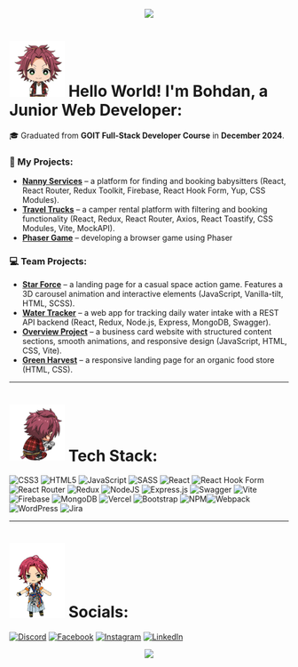 <p align="center">
  <img src="https://capsule-render.vercel.app/api?type=waving&height=100&color=gradient&text=HELLO%20EVERYONE!%20^^&section=header&reversal=true&textBg=false&fontColor=02b295&fontSize=55&fontAlign=50&fontAlignY=85&descAlign=60&animation=twinkling"/>
</p>

# <img src="/assets/ensemble-stars-enstars.gif" alt="Ensemble Stars Enstars Sticker" width="100"/> Hello World! I'm Bohdan, a Junior Web Developer:

🎓 Graduated from **GOIT Full-Stack Developer Course** in **December 2024**.

### 🚀 My Projects:

- [**Nanny Services**](https://bonyagedarkness.github.io/Nanny-Services/) – a platform for finding and booking babysitters (React, React Router, Redux Toolkit, Firebase, React Hook Form, Yup, CSS Modules).
- [**Travel Trucks**](https://github.com/BonyageDarkness/Travel_Trucks) – a camper rental platform with filtering and booking functionality (React, Redux, React Router, Axios, React Toastify, CSS Modules, Vite, MockAPI).
- [**Phaser Game**](https://phaser-game-arkanoid.vercel.app/) – developing a browser game using Phaser

### 💻 Team Projects:

- [**Star Force**](https://stp-7965-own.vercel.app/) – a landing page for a casual space action game. Features a 3D carousel animation and interactive elements (JavaScript, Vanilla-tilt, HTML, SCSS).
- [**Water Tracker**](https://experienced-developers.vercel.app/welcome) – a web app for tracking daily water intake with a REST API backend (React, Redux, Node.js, Express, MongoDB, Swagger).
- [**Overview Project**](https://andriygoncharuk.github.io/gr06-project-js/) – a business card website with structured content sections, smooth animations, and responsive design (JavaScript, HTML, CSS, Vite).
- [**Green Harvest**](https://bigblackjoke.github.io/GreenHarvest-Group-21/) – a responsive landing page for an organic food store (HTML, CSS).

---

# <img src="/assets/mao-isara-ensemble-stars.gif" alt="Mao Isara Ensemble Stars" width="100"/> Tech Stack:

![CSS3](https://img.shields.io/badge/css3-%231572B6.svg?style=flat&logo=css3&logoColor=white) ![HTML5](https://img.shields.io/badge/html5-%23E34F26.svg?style=flat&logo=html5&logoColor=white) ![JavaScript](https://img.shields.io/badge/javascript-%23323330.svg?style=flat&logo=javascript&logoColor=%23F7DF1E) ![SASS](https://img.shields.io/badge/SASS-hotpink.svg?style=flat&logo=SASS&logoColor=white) ![React](https://img.shields.io/badge/react-%2320232a.svg?style=flat&logo=react&logoColor=%2361DAFB) ![React Hook Form](https://img.shields.io/badge/React%20Hook%20Form-%23EC5990.svg?style=flat&logo=reacthookform&logoColor=white) ![React Router](https://img.shields.io/badge/React_Router-CA4245?style=flat&logo=react-router&logoColor=white) ![Redux](https://img.shields.io/badge/redux-%23593d88.svg?style=flat&logo=redux&logoColor=white) ![NodeJS](https://img.shields.io/badge/node.js-6DA55F?style=flat&logo=node.js&logoColor=white) ![Express.js](https://img.shields.io/badge/express.js-%23404d59.svg?style=flat&logo=express&logoColor=%2361DAFB) ![Swagger](https://img.shields.io/badge/-Swagger-%23Clojure?style=flat&logo=swagger&logoColor=white) ![Vite](https://img.shields.io/badge/vite-%23646CFF.svg?style=flat&logo=vite&logoColor=white) ![Firebase](https://img.shields.io/badge/firebase-a08021?style=flat&logo=firebase&logoColor=ffcd34) ![MongoDB](https://img.shields.io/badge/MongoDB-%234ea94b.svg?style=flat&logo=mongodb&logoColor=white) ![Vercel](https://img.shields.io/badge/vercel-%23000000.svg?style=flat&logo=vercel&logoColor=white) ![Bootstrap](https://img.shields.io/badge/bootstrap-%238511FA.svg?style=flat&logo=bootstrap&logoColor=white) ![NPM](https://img.shields.io/badge/NPM-%23CB3837.svg?style=flat&logo=npm&logoColor=white)![Webpack](https://img.shields.io/badge/webpack-%238DD6F9.svg?style=flat&logo=webpack&logoColor=black) ![WordPress](https://img.shields.io/badge/WordPress-%23117AC9.svg?style=flat&logo=WordPress&logoColor=white) ![Jira](https://img.shields.io/badge/jira-%230A0FFF.svg?style=flat&logo=jira&logoColor=white)

---

# <img src="/assets/29_Mao_Isara_Chibi.webp" alt="Mao Isara Chibi" width="100" > Socials:

[![Discord](https://img.shields.io/badge/Discord-%237289DA.svg?logo=discord&logoColor=white)](https://discordapp.com/users/380743058939183114) [![Facebook](https://img.shields.io/badge/Facebook-%231877F2.svg?logo=Facebook&logoColor=white)](https://www.facebook.com/nyaxd) [![Instagram](https://img.shields.io/badge/Instagram-%23E4405F.svg?logo=Instagram&logoColor=white)](https://www.instagram.com/bon.nya/) [![LinkedIn](https://img.shields.io/badge/LinkedIn-%230077B5.svg?logo=linkedin&logoColor=white)](https://linkedin.com/in/bonyagem/)

<p align="center">
  <img src="https://capsule-render.vercel.app/api?type=waving&height=180&color=gradient&text=THANK%20YOU%20FOR%20WATCHING&section=footer&fontSize=55&fontAlign=50&fontAlignY=15&animation=twinkling&fontColor=02b295&textBg=false"/>
</p>
